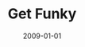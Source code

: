 ---
type: collaboration
title: Get Funky
artist: Aniday
date: 2009-01-01
img: /images/collaborations/get-funky.jpg
discs:
  - tracks:
    - Get Funky
    - Lady Marmelade
---